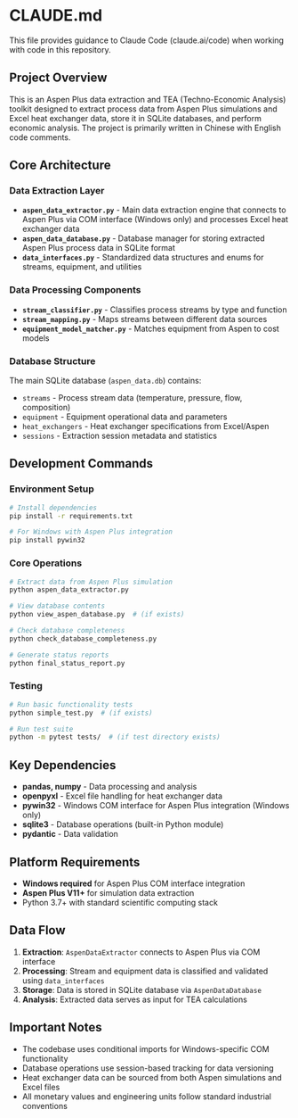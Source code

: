 # CLAUDE.md

This file provides guidance to Claude Code (claude.ai/code) when working with code in this repository.

## Project Overview

This is an Aspen Plus data extraction and TEA (Techno-Economic Analysis) toolkit designed to extract process data from Aspen Plus simulations and Excel heat exchanger data, store it in SQLite databases, and perform economic analysis. The project is primarily written in Chinese with English code comments.

## Core Architecture

### Data Extraction Layer
- **`aspen_data_extractor.py`** - Main data extraction engine that connects to Aspen Plus via COM interface (Windows only) and processes Excel heat exchanger data
- **`aspen_data_database.py`** - Database manager for storing extracted Aspen Plus process data in SQLite format
- **`data_interfaces.py`** - Standardized data structures and enums for streams, equipment, and utilities

### Data Processing Components
- **`stream_classifier.py`** - Classifies process streams by type and function
- **`stream_mapping.py`** - Maps streams between different data sources
- **`equipment_model_matcher.py`** - Matches equipment from Aspen to cost models

### Database Structure
The main SQLite database (`aspen_data.db`) contains:
- `streams` - Process stream data (temperature, pressure, flow, composition)
- `equipment` - Equipment operational data and parameters  
- `heat_exchangers` - Heat exchanger specifications from Excel/Aspen
- `sessions` - Extraction session metadata and statistics

## Development Commands

### Environment Setup
```bash
# Install dependencies
pip install -r requirements.txt

# For Windows with Aspen Plus integration
pip install pywin32
```

### Core Operations
```bash
# Extract data from Aspen Plus simulation
python aspen_data_extractor.py

# View database contents
python view_aspen_database.py  # (if exists)

# Check database completeness
python check_database_completeness.py

# Generate status reports
python final_status_report.py
```

### Testing
```bash
# Run basic functionality tests
python simple_test.py  # (if exists)

# Run test suite
python -m pytest tests/  # (if test directory exists)
```

## Key Dependencies

- **pandas, numpy** - Data processing and analysis
- **openpyxl** - Excel file handling for heat exchanger data
- **pywin32** - Windows COM interface for Aspen Plus integration (Windows only)
- **sqlite3** - Database operations (built-in Python module)
- **pydantic** - Data validation

## Platform Requirements

- **Windows required** for Aspen Plus COM interface integration
- **Aspen Plus V11+** for simulation data extraction
- Python 3.7+ with standard scientific computing stack

## Data Flow

1. **Extraction**: `AspenDataExtractor` connects to Aspen Plus via COM interface
2. **Processing**: Stream and equipment data is classified and validated using `data_interfaces`
3. **Storage**: Data is stored in SQLite database via `AspenDataDatabase`
4. **Analysis**: Extracted data serves as input for TEA calculations

## Important Notes

- The codebase uses conditional imports for Windows-specific COM functionality
- Database operations use session-based tracking for data versioning
- Heat exchanger data can be sourced from both Aspen simulations and Excel files
- All monetary values and engineering units follow standard industrial conventions